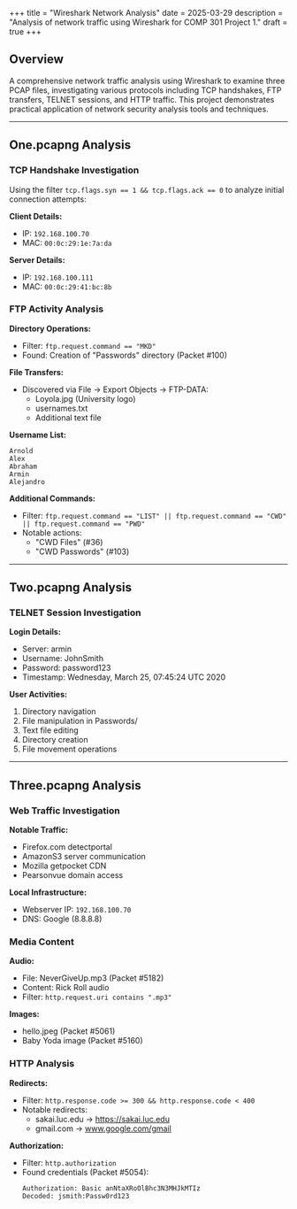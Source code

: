 +++
title = "Wireshark Network Analysis"
date = 2025-03-29
description = "Analysis of network traffic using Wireshark for COMP 301 Project 1."
draft = true
+++

## Overview

A comprehensive network traffic analysis using Wireshark to examine three PCAP files, investigating various protocols including TCP handshakes, FTP transfers, TELNET sessions, and HTTP traffic. This project demonstrates practical application of network security analysis tools and techniques.

---

## One.pcapng Analysis

### TCP Handshake Investigation

Using the filter `tcp.flags.syn == 1 && tcp.flags.ack == 0` to analyze initial connection attempts:

**Client Details:**
- IP: `192.168.100.70`
- MAC: `00:0c:29:1e:7a:da`

**Server Details:**
- IP: `192.168.100.111`
- MAC: `00:0c:29:41:bc:8b`

### FTP Activity Analysis

**Directory Operations:**
- Filter: `ftp.request.command == "MKD"`
- Found: Creation of "Passwords" directory (Packet #100)

**File Transfers:**
- Discovered via File → Export Objects → FTP-DATA:
  - Loyola.jpg (University logo)
  - usernames.txt
  - Additional text file

**Username List:**
```
Arnold
Alex
Abraham
Armin
Alejandro
```

**Additional Commands:**
- Filter: `ftp.request.command == "LIST" || ftp.request.command == "CWD" || ftp.request.command == "PWD"`
- Notable actions:
  - "CWD Files" (#36)
  - "CWD Passwords" (#103)

---

## Two.pcapng Analysis

### TELNET Session Investigation

**Login Details:**
- Server: armin
- Username: JohnSmith
- Password: password123
- Timestamp: Wednesday, March 25, 07:45:24 UTC 2020

**User Activities:**
1. Directory navigation
2. File manipulation in Passwords/
3. Text file editing
4. Directory creation
5. File movement operations

---

## Three.pcapng Analysis

### Web Traffic Investigation

**Notable Traffic:**
- Firefox.com detectportal
- AmazonS3 server communication
- Mozilla getpocket CDN
- Pearsonvue domain access

**Local Infrastructure:**
- Webserver IP: `192.168.100.70`
- DNS: Google (8.8.8.8)

### Media Content

**Audio:**
- File: NeverGiveUp.mp3 (Packet #5182)
- Content: Rick Roll audio
- Filter: `http.request.uri contains ".mp3"`

**Images:**
- hello.jpeg (Packet #5061)
- Baby Yoda image (Packet #5160)

### HTTP Analysis

**Redirects:**
- Filter: `http.response.code >= 300 && http.response.code < 400`
- Notable redirects:
  - sakai.luc.edu → https://sakai.luc.edu
  - gmail.com → www.google.com/gmail

**Authorization:**
- Filter: `http.authorization`
- Found credentials (Packet #5054):
  ```
  Authorization: Basic anNtaXRoOlBhc3N3MHJkMTIz
  Decoded: jsmith:Passw0rd123
  ```
